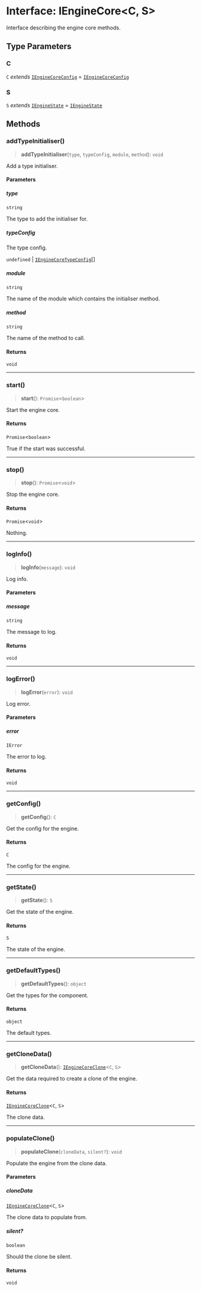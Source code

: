 # Interface: IEngineCore\<C, S\>

Interface describing the engine core methods.

## Type Parameters

### C

`C` *extends* [`IEngineCoreConfig`](IEngineCoreConfig.md) = [`IEngineCoreConfig`](IEngineCoreConfig.md)

### S

`S` *extends* [`IEngineState`](IEngineState.md) = [`IEngineState`](IEngineState.md)

## Methods

### addTypeInitialiser()

> **addTypeInitialiser**(`type`, `typeConfig`, `module`, `method`): `void`

Add a type initialiser.

#### Parameters

##### type

`string`

The type to add the initialiser for.

##### typeConfig

The type config.

`undefined` | [`IEngineCoreTypeConfig`](../type-aliases/IEngineCoreTypeConfig.md)[]

##### module

`string`

The name of the module which contains the initialiser method.

##### method

`string`

The name of the method to call.

#### Returns

`void`

***

### start()

> **start**(): `Promise`\<`boolean`\>

Start the engine core.

#### Returns

`Promise`\<`boolean`\>

True if the start was successful.

***

### stop()

> **stop**(): `Promise`\<`void`\>

Stop the engine core.

#### Returns

`Promise`\<`void`\>

Nothing.

***

### logInfo()

> **logInfo**(`message`): `void`

Log info.

#### Parameters

##### message

`string`

The message to log.

#### Returns

`void`

***

### logError()

> **logError**(`error`): `void`

Log error.

#### Parameters

##### error

`IError`

The error to log.

#### Returns

`void`

***

### getConfig()

> **getConfig**(): `C`

Get the config for the engine.

#### Returns

`C`

The config for the engine.

***

### getState()

> **getState**(): `S`

Get the state of the engine.

#### Returns

`S`

The state of the engine.

***

### getDefaultTypes()

> **getDefaultTypes**(): `object`

Get the types for the component.

#### Returns

`object`

The default types.

***

### getCloneData()

> **getCloneData**(): [`IEngineCoreClone`](IEngineCoreClone.md)\<`C`, `S`\>

Get the data required to create a clone of the engine.

#### Returns

[`IEngineCoreClone`](IEngineCoreClone.md)\<`C`, `S`\>

The clone data.

***

### populateClone()

> **populateClone**(`cloneData`, `silent?`): `void`

Populate the engine from the clone data.

#### Parameters

##### cloneData

[`IEngineCoreClone`](IEngineCoreClone.md)\<`C`, `S`\>

The clone data to populate from.

##### silent?

`boolean`

Should the clone be silent.

#### Returns

`void`
